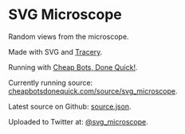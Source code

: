 # SVG Microscope

Random views from the microscope.

Made with SVG and [Tracery](/galaxykate/tracery).

Running with [Cheap Bots, Done Quick!](http://cheapbotsdonequick.com).

Currently running source: [cheapbotsdonequick.com/source/svg_microscope](http://cheapbotsdonequick.com/source/svg_microscope).

Latest source on Github: [source.json](/nclm/svg-microscope/blob/master/source.json).

Uploaded to Twitter at: [@svg_microscope](https://twitter.com/svg_microscope).
